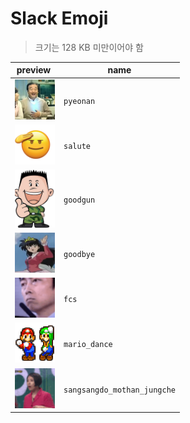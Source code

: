 # Slack Emoji

> 크기는 128 KB 미만이어야 함

| <div style="width:60px;">preview</div>                      | name                        |
| ----------------------------------------------------------- | --------------------------- |
| <img src="/src/pyeonan.jpg" width="64px">                   | `pyeonan`                   |
| <img src="/src/salute.png" width="64px">                    | `salute`                    |
| <img src="/src/goodgun.png" width="64px">                   | `goodgun`                   |
| <img src="/src/goodbye.png" width="64px">                   | `goodbye`                   |
| <img src="/src/fcs.gif" width="64px">                       | `fcs`                       |
| <img src="/src/mario_dance.gif" width="64px">               | `mario_dance`               |
| <img src="/src/sangsangdo_mothan_jungche.gif" width="64px"> | `sangsangdo_mothan_jungche` |
